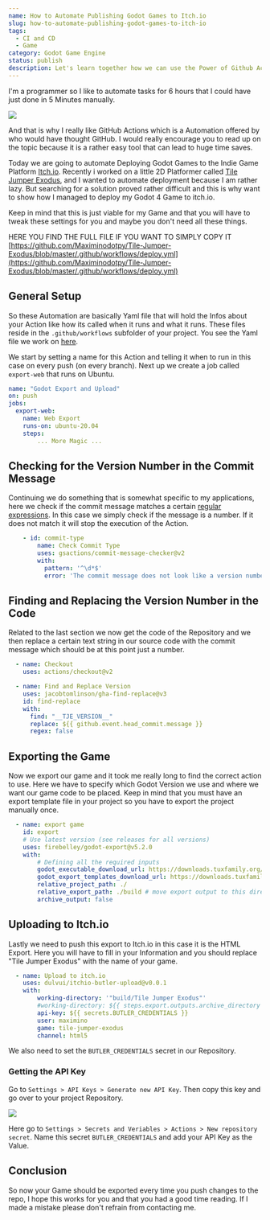 ```yaml
---
name: How to Automate Publishing Godot Games to Itch.io
slug: how-to-automate-publishing-godot-games-to-itch-io
tags:
  - CI and CD
  - Game
category: Godot Game Engine
status: publish
description: Let's learn together how we can use the Power of Github Action to automate our Games Deployment to Itch.io
---
```

I'm a programmer so I like to automate tasks for 6 hours that I could have just done in 5 Minutes manually.

![](https://i.redd.it/6fg3aicn6if41.png)

And that is why I really like GitHub Actions which is a Automation offered by who would have thought GitHub. I would really encourage you to read up on the topic because it is a rather easy tool that can lead to huge time saves.

Today we are going to automate Deploying Godot Games to the Indie Game Platform [Itch.io](https://Itch.io). Recently i worked on a little 2D Platformer called [Tile Jumper Exodus](https://maximino.itch.io/tile-jumper-exodus), and I wanted to automate deployment because I am rather lazy. But searching for a solution proved rather difficult and this is why want to show how I managed to deploy my Godot 4 Game to itch.io.

Keep in mind that this is just viable for my Game and that you will have to tweak these settings for you and maybe you don't need all these things.


HERE YOU FIND THE FULL FILE IF YOU WANT TO SIMPLY COPY IT
[https://github.com/Maximinodotpy/Tile-Jumper-Exodus/blob/master/.github/workflows/deploy.yml](https://github.com/Maximinodotpy/Tile-Jumper-Exodus/blob/master/.github/workflows/deploy.yml)
## General Setup

So these Automation are basically Yaml file that will hold the Infos about your Action like how its called when it runs and what it runs. These files reside in the  `.github/workflows` subfolder of your project. You see the Yaml file we work on [here](https://github.com/Maximinodotpy/Tile-Jumper-Exodus/blob/master/.github/workflows/deploy.yml).

We start by setting a name for this Action and telling it when to run in this case on every push (on every branch). Next up we create a job called `export-web` that runs on Ubuntu.

```yml
name: "Godot Export and Upload"
on: push
jobs:
  export-web:
    name: Web Export
    runs-on: ubuntu-20.04
    steps:
	    ... More Magic ...
```


## Checking for the Version Number in the Commit Message

Continuing we do something that is somewhat specific to my applications, here we check if the commit message matches a certain [regular expressions](https://maximmaeder.com/regular-expressions/). In this case we simply check if the message is a number. If it does not match it will stop the execution of the Action.

```yml
    - id: commit-type
        name: Check Commit Type
        uses: gsactions/commit-message-checker@v2
        with:
          pattern: '^\d*$'
          error: 'The commit message does not look like a version number. Please use semantic versioning (https://semver.org/).'
```

## Finding and Replacing the Version Number in the Code

Related to the last section we now get the code of the Repository and we then replace a certain text string in our source code with the commit message which should be at this point just a number.

```yml
  - name: Checkout
	uses: actions/checkout@v2

  - name: Find and Replace Version
	uses: jacobtomlinson/gha-find-replace@v3
	id: find-replace
	with:
	  find: "__TJE_VERSION__"
	  replace: ${{ github.event.head_commit.message }}
	  regex: false

```

## Exporting the Game

Now we export our game and it took me really long to find the correct action to use. Here we have to specify which Godot Version we use and where we want our game code to be placed. Keep in mind that you must have an export template file in your project so you have to export the project manually once.

```yml
  - name: export game
	id: export
	# Use latest version (see releases for all versions)
	uses: firebelley/godot-export@v5.2.0
	with:
		# Defining all the required inputs
		godot_executable_download_url: https://downloads.tuxfamily.org/godotengine/4.1.1/Godot_v4.1.1-stable_linux.x86_64.zip
		godot_export_templates_download_url: https://downloads.tuxfamily.org/godotengine/4.1.1/Godot_v4.1.1-stable_export_templates.tpz
		relative_project_path: ./
		relative_export_path: ./build # move export output to this directory relative to git root
		archive_output: false
```

## Uploading to Itch.io

Lastly we need to push this export to Itch.io in this case it is the HTML Export. Here you will have to fill in your Information and you should replace "Tile Jumper Exodus" with the name of your game.

```yml
  - name: Upload to itch.io
	uses: dulvui/itchio-butler-upload@v0.0.1
	with:
		working-directory: '"build/Tile Jumper Exodus"'
		#working-directory: ${{ steps.export.outputs.archive_directory }}
		api-key: ${{ secrets.BUTLER_CREDENTIALS }}
		user: maximino
		game: tile-jumper-exodus
		channel: html5
```

We also need to set the `BUTLER_CREDENTIALS` secret in our Repository.

### Getting the API Key

Go to `Settings > API Keys > Generate new API Key`. Then copy this key and go over to your project Repository.

![](https://i.imgur.com/uyLVk6c.png)

Here go to `Settings > Secrets and Veriables > Actions > New repository secret`. Name this secret `BUTLER_CREDENTIALS` and add your API Key as the Value.

## Conclusion

So now your Game should be exported every time you push changes to the repo, I hope this works for you and that you had a good time reading. If I made a mistake please don't refrain from contacting me.
